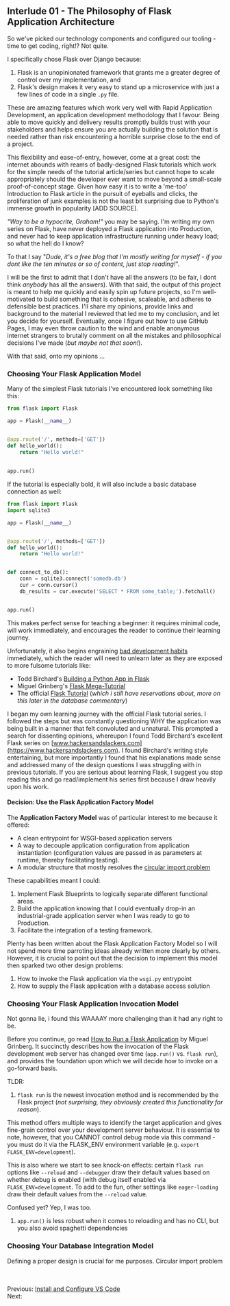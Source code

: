 ## Interlude 01 - The Philosophy of Flask Application Architecture
So we've picked our technology components and configured our tooling - time to get coding, right!? Not quite.

I specifically chose Flask over Django because: <br>
1. Flask is an unopinionated framework that grants me a greater degree of control over my implementation, and <br>
1. Flask's design makes it very easy to stand up a microservice with just a few lines of code in a single `.py` file.

These are amazing features which work very well with Rapid Application Development, an application development methodology that I favour. Being able to move quickly and delivery results promptly builds trust with your stakeholders and helps ensure you are actually building the solution that is needed rather than risk encountering a horrible surprise close to the end of a project.

This flexibility and ease-of-entry, however, come at a great cost: the internet abounds with reams of badly-designed Flask tutorials which work for the simple needs of the tutorial article/series but cannot hope to scale appropriately should the developer ever want to move beyond a small-scale proof-of-concept stage. Given how easy it is to write a 'me-too' Introduction to Flask article in the pursuit of eyeballs and clicks, the proliferation of junk examples is not the least bit surprising due to Python's immense growth in popularity [ADD SOURCE].

_"Way to be a hypocrite, Graham!"_ you may be saying. I'm writing my own series on Flask, have never deployed a Flask application into Production, and never had to keep application infrastructure running under heavy load; so what the hell do I know? 

To that I say "_Dude, it's a free blog that I'm mostly writing for myself - if you dont like the ten minutes or so of content, just stop reading!_".

I will be the first to admit that I don't have all the answers (to be fair, I dont think _anybody_ has all the answers). With that said, the output of this project is meant to help me quickly and easily spin up future projects, so I'm well-motivated to build something that is cohesive, scaleable, and adheres to defensible best practices. I'll share my opinions, provide links and background to the material I reviewed that led me to my conclusion, and let you decide for yourself. Eventually, once I figure out how to use GitHub Pages, I may even throw caution to the wind and enable  anonymous internet strangers to brutally comment on all the mistakes and philosophical decisions I've made (_but maybe not that soon!_). 

With that said, onto my opinions ...

### Choosing Your Flask Application Model
Many of the simplest Flask tutorials I've encountered look something like this:
```python
from flask import Flask

app = Flask(__name__)


@app.route('/', methods=['GET'])
def hello_world():
    return "Hello world!"
 
 
app.run()
```
If the tutorial is especially bold, it will also include a basic database connection as well:
```python
from flask import Flask
import sqlite3

app = Flask(__name__)


@app.route('/', methods=['GET'])
def hello_world():
    return "Hello world!"


def connect_to_db():
    conn = sqlite3.connect('somedb.db')
    cur = conn.cursor()
    db_results = cur.execute('SELECT * FROM some_table;').fetchall()


app.run()
```

This makes perfect sense for teaching a beginner: it requires minimal code, will work immediately, and encourages the reader to continue their learning journey. 

Unfortunately, it also begins engraining [bad development habits](https://hackersandslackers.com/flask-application-factory/) immediately, which the reader will need to unlearn later as they are exposed to more fulsome tutorials like:
* Todd Birchard's [Building a Python App in Flask](https://hackersandslackers.com/series/build-flask-apps/)
* Miguel Grinberg's [Flask Mega-Tutorial](https://blog.miguelgrinberg.com/post/the-flask-mega-tutorial-part-i-hello-world)
* The official [Flask Tutorial](https://flask.palletsprojects.com/en/1.1.x/tutorial/) (_which i still have reservations about, more on this later in the database commentary_)

I began my own learning journey with the official Flask tutorial series. I followed the steps but was constantly questioning WHY the application was being built in a manner that felt convoluted and unnatural. This prompted a search for dissenting opinions, whereupon I found Todd Birchard's excellent Flask series on [www.hackersandslackers.com](https://www.hackersandslackers.com). I found Birchard's writing style entertaining, but more importantly I found that his explanations made sense and addressed many of the design questions I was struggling with in previous tutorials. If you are serious about learning Flask, I suggest you stop reading this and go read/implement his series first because I draw heavily upon his work.

#### Decision: Use the Flask Application Factory Model
The **Application Factory Model** was of particular interest to me because it offered:
* A clean entrypoint for WSGI-based application servers
* A way to decouple application configuration from application instantiation (configuration values are passed in as parameters at runtime, thereby facilitating testing).
* A modular structure that mostly resolves the [circular import problem](https://itnext.io/flask-factory-pattern-to-setup-your-project-8fe7d6b23247) 

These capabilities meant I could:
1. Implement Flask Blueprints to logically separate different functional areas.
2. Build the application knowing that I could eventually drop-in an industrial-grade application server when I was ready to go to Production.
3. Facilitate the integration of a testing framework.

Plenty has been written about the Flask Application Factory Model so I will not spend more time parroting ideas already written more clearly by others. However, it is crucial to point out that the decision to implement this model then sparked two other design problems:

1. How to invoke the Flask application via the `wsgi.py` entrypoint
2. How to supply the Flask application with a database access solution

### Choosing Your Flask Application Invocation Model
Not gonna lie, i found this WAAAAY more challenging than it had any right to be. 

Before you continue, go read [How to Run a Flask Application](https://www.twilio.com/blog/how-run-flask-application) by Miguel Grinberg. It succinctly describes how the invocation of the Flask development web server has changed over time (`app.run()` vs. `flask run`), and provides the foundation upon which we will decide how to invoke on a go-forward basis.

TLDR:
1. `flask run` is the newest invocation method and is recommended by the Flask project (_not surprising, they obviously created this functionality for reason_).

This method offers multiple ways to identify the target application and gives fine-grain control over your development server behaviour. It is essential to note, however, that you CANNOT control debug mode via this command - you must do it via the FLASK_ENV environment variable (e.g. `export FLASK_ENV=development`). 

This is also where we start to see knock-on effects: certain `flask run` options like `--reload` and `--debugger` draw their default values based on whether debug is enabled (with debug itself enabled via `FLASK_ENV=development`. To add to the fun, other settings like `eager-loading` draw their default values from the `--reload` value.

Confused yet? Yep, I was too.
 
1. `app.run()` is less robust when it comes to reloading and has no CLI, but you also avoid spaghetti dependencies




### Choosing Your Database Integration Model





Defining a proper design is crucial for me purposes.
Circular import problem

    
<br><br>
Previous: [Install and Configure VS Code](./05-install-and-configure-vscode.md)<br>
Next:
